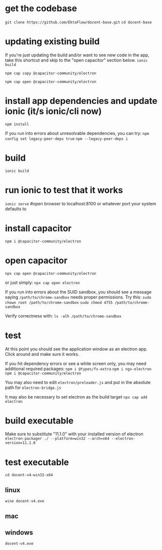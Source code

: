# get the codebase
`git clone https://github.com/EktaFlow/docent-base.git`
`cd docent-base`

# updating existing build
If you're just updating the build and/or want to see new code in the app, take this shortcut and skip to the "open capacitor" section below.
`ionic build`

`npm cap copy @capacitor-community/electron`

`npm cap open @capacitor-community/electron`


# install app dependencies and update ionic (it/s ionic/cli now)
`npm install`

If you run into errors about unresolvable dependencies, you can try:
`npm config set legacy-peer-deps true`
`npm --legacy-peer-deps i`

# build
`ionic build`

# run ionic to test that it works
`ionic serve` #open browser to localhost:8100 or whatever port your system defaults to

# install capacitor
`npm i @capacitor-community/electron`

# open capacitor
`npx cap open @capacitor-community/electron`

or just simply:
`npx cap open electron`

If you run into errors about the SUID sandbox, you should see a message saying `/path/to/chrome-sandbox` needs proper permissions.
Try this: 
`sudo chown root /path/to/chrome-sandbox`
`sudo chmod 4755 /path/to/chrome-sandbox`

Verify correctness with:
`ls -alh /path/to/chrome-sandbox`


# test 
At this point you should see the application window as an electron app. Click around and make sure it works.

If you hit dependency errors or see a white screen only, you may need additional required packages:
`npm i @types/fs-extra`
`npm i ngx-electron`
`npm i @capacitor-community/electron`

You may also need to edit `electron/preloader.js` and put in the absolute path for `electron-bridge.js`

It may also be necessary to set electron as the build target
`npx cap add electron`

# build executable
Make sure to substitute "11.1.0" with your installed version of electron
`electron-packager ./ --platform=win32 --arch=x64 --electron-version=11.1.0`

# test executable
`cd docent-v4-win32-x64`

## linux 
`wine docent-v4.exe`

## mac

## windows
`docent-v4.exe`

